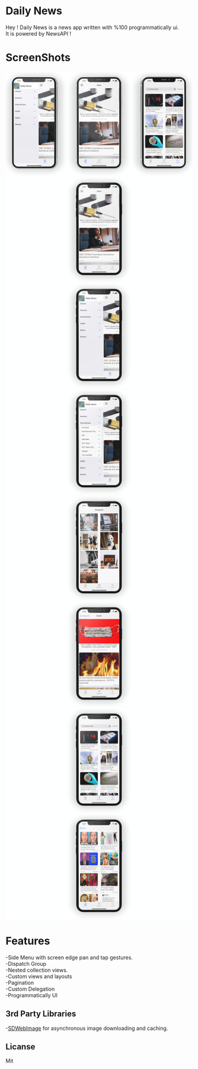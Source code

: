 # Daily News

Hey ! Daily News is a news app written with %100 programmatically ui. <br />
It is powered by NewsAPI ! 

# ScreenShots

![](DailyNewsScreenShots/dailyNewsScreenshot.png)
![](DailyNewsScreenShots/news.png)
![](DailyNewsScreenShots/sideMenu.png)
![](DailyNewsScreenShots/sideMenu2.png)
![](DailyNewsScreenShots/categories.png)
![](DailyNewsScreenShots/categories2.png)
![](DailyNewsScreenShots/search.png)
![](DailyNewsScreenShots/sources.png)

# Features

-Side Menu with screen edge pan and tap gestures. <br />
-Dispatch Group <br />
-Nested collection views. <br />
-Custom views and layouts <br />
-Pagination <br />
-Custom Delegation <br />
-Programmatically UI 



## 3rd Party Libraries

-[SDWebImage](https://github.com/SDWebImage/SDWebImage) for asynchronous image downloading and caching.


## Licanse

Mit
